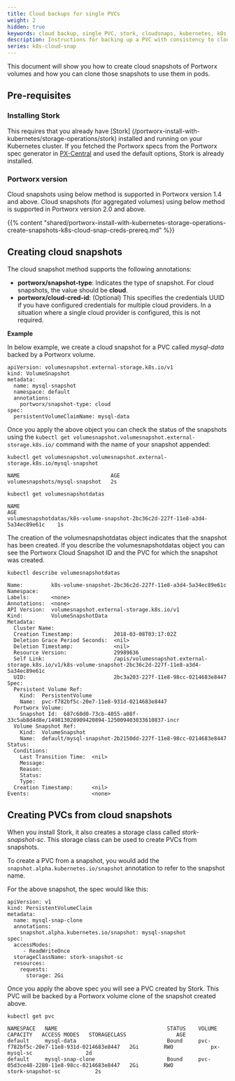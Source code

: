 ```yaml
---
title: Cloud backups for single PVCs
weight: 2
hidden: true
keywords: cloud backup, single PVC, stork, cloudsnaps, kubernetes, k8s
description: Instructions for backing up a PVC with consistency to cloud and restore PVCs from the backup
series: k8s-cloud-snap
---
```


This document will show you how to create cloud snapshots of Portworx volumes and how you can clone those snapshots to use them in pods.

## Pre-requisites

### Installing Stork

This requires that you already have [Stork] (/portworx-install-with-kubernetes/storage-operations/stork) installed and running on your
Kubernetes cluster. If you fetched the Portworx specs from the Portworx spec generator in [PX-Central](https://central.portworx.com) and used the default options, Stork is already installed.

### Portworx version

Cloud snapshots using below method is supported in Portworx version 1.4 and above.
Cloud snapshots (for aggregated volumes) using below method is supported in Portworx version 2.0 and above.

{{% content "shared/portworx-install-with-kubernetes-storage-operations-create-snapshots-k8s-cloud-snap-creds-prereq.md" %}}

## Creating cloud snapshots

The cloud snapshot method supports the following annotations:

* __portworx/snapshot-type__: Indicates the type of snapshot. For cloud snapshots, the value should be **cloud**.
* __portworx/cloud-cred-id__: (Optional) This specifies the credentials UUID if you have configured credentials for multiple cloud providers. In a situation where a single cloud provider is configured, this is not required.

**Example**

In below example, we create a cloud snapshot for a PVC called _mysql-data_ backed by a Portworx volume.

```text
apiVersion: volumesnapshot.external-storage.k8s.io/v1
kind: VolumeSnapshot
metadata:
  name: mysql-snapshot
  namespace: default
  annotations:
    portworx/snapshot-type: cloud
spec:
  persistentVolumeClaimName: mysql-data
```

Once you apply the above object you can check the status of the snapshots using the `kubectl get volumesnapshot.volumesnapshot.external-storage.k8s.io/` command with the name of your snapshot appended:

```text
kubectl get volumesnapshot.volumesnapshot.external-storage.k8s.io/mysql-snapshot
```

```output
NAME                             AGE
volumesnapshots/mysql-snapshot   2s
```

```text
kubectl get volumesnapshotdatas
```

```output
NAME                                                                            AGE
volumesnapshotdatas/k8s-volume-snapshot-2bc36c2d-227f-11e8-a3d4-5a34ec89e61c    1s
```

The creation of the volumesnapshotdatas object indicates that the snapshot has been created. If you describe the volumesnapshotdatas object you can see the Portworx Cloud Snapshot ID and the PVC for which the snapshot was created.

```text
kubectl describe volumesnapshotdatas
```

```output
Name:         k8s-volume-snapshot-2bc36c2d-227f-11e8-a3d4-5a34ec89e61c
Namespace:
Labels:       <none>
Annotations:  <none>
API Version:  volumesnapshot.external-storage.k8s.io/v1
Kind:         VolumeSnapshotData
Metadata:
  Cluster Name:
  Creation Timestamp:             2018-03-08T03:17:02Z
  Deletion Grace Period Seconds:  <nil>
  Deletion Timestamp:             <nil>
  Resource Version:               29989636
  Self Link:                      /apis/volumesnapshot.external-storage.k8s.io/v1/k8s-volume-snapshot-2bc36c2d-227f-11e8-a3d4-5a34ec89e61c
  UID:                            2bc3a203-227f-11e8-98cc-0214683e8447
Spec:
  Persistent Volume Ref:
    Kind:  PersistentVolume
    Name:  pvc-f782bf5c-20e7-11e8-931d-0214683e8447
  Portworx Volume:
    Snapshot Id:  687c60d0-73cb-4055-a08f-33c5ab8d4d8e/149813028909420894-125009403033610837-incr
  Volume Snapshot Ref:
    Kind:  VolumeSnapshot
    Name:  default/mysql-snapshot-2b2150dd-227f-11e8-98cc-0214683e8447
Status:
  Conditions:
    Last Transition Time:  <nil>
    Message:
    Reason:
    Status:
    Type:
  Creation Timestamp:      <nil>
Events:                    <none>
```

## Creating PVCs from cloud snapshots

When you install Stork, it also creates a storage class called _stork-snapshot-sc_. This storage class can be used to create PVCs from snapshots.

To create a PVC from a snapshot, you would add the `snapshot.alpha.kubernetes.io/snapshot` annotation to refer to the snapshot
name.

For the above snapshot, the spec would like this:

```text
apiVersion: v1
kind: PersistentVolumeClaim
metadata:
  name: mysql-snap-clone
  annotations:
    snapshot.alpha.kubernetes.io/snapshot: mysql-snapshot
spec:
  accessModes:
     - ReadWriteOnce
  storageClassName: stork-snapshot-sc
  resources:
    requests:
      storage: 2Gi
```

Once you apply the above spec you will see a PVC created by Stork. This PVC will be backed by a Portworx volume clone of the snapshot created above.

```text
kubectl get pvc
```

```output
NAMESPACE   NAME                                   STATUS    VOLUME                                     CAPACITY   ACCESS MODES   STORAGECLASS                AGE
default     mysql-data                             Bound     pvc-f782bf5c-20e7-11e8-931d-0214683e8447   2Gi        RWO            px-mysql-sc                 2d
default     mysql-snap-clone                       Bound     pvc-05d3ce48-2280-11e8-98cc-0214683e8447   2Gi        RWO            stork-snapshot-sc           2s
```
